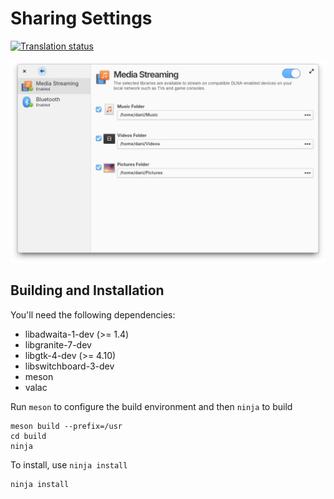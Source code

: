 # Sharing Settings
[![Translation status](https://l10n.elementary.io/widgets/switchboard/-/switchboard-plug-sharing/svg-badge.svg)](https://l10n.elementary.io/engage/switchboard/?utm_source=widget)

![Screenshot](data/screenshot.png?raw=true)

## Building and Installation

You'll need the following dependencies:

* libadwaita-1-dev (>= 1.4)
* libgranite-7-dev
* libgtk-4-dev (>= 4.10)
* libswitchboard-3-dev
* meson
* valac

Run `meson` to configure the build environment and then `ninja` to build

    meson build --prefix=/usr
    cd build
    ninja

To install, use `ninja install`

    ninja install
